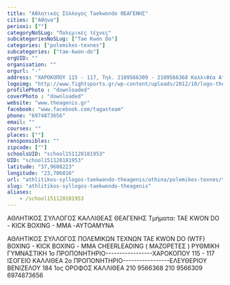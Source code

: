 ```yaml
---
title: "Αθλητικός Σύλλογος Taekwondo ΘΕΑΓΕΝΗΣ"
cities: ["Αθήνα"]
perioxi: [""]
categoryNoSLug: "Πολεμικές τέχνες"
subcategoriesNoSLug: ["Tae Kwon Do"]
categories: ["polemikes-texnes"]
subcategories: ["tae-kwon-do"]
orgUID: ""
organisation: ""
orgurl: "-"
address: "ΧΑΡΟΚΟΠΟΥ 115 - 117, Τηλ. 2109566309 - 2109566368 Καλλιθέα Αττικής Τ.Κ. 17676"
logoimg: "http://www.fightsports.gr/wp-content/uploads/2012/10/logo-theagenis.jpg"
profilePhoto : "downloaded"
coverPhoto : "downloaded"
website: "www.theagenis.gr"
facebook: "www.facebook.com/tagasteam"
phone: "6974873656"
email: ""
courses: ""
places: [""]
rensponsibles: ""
zipcode: [""]
schoolsUID: "school151120181953"
UID: "school151120181953"
latitude: "37,9608223"
longitude: "23,706816"
url: "athlitikos-syllogos-taekwondo-theagenis/athina/polemikes-texnes/tae-kwon-do"
slug: "athlitikos-syllogos-taekwondo-theagenis"
aliases:
    - /school151120181953
---
```



ΑΘΛΗΤΙΚΟΣ ΣΥΛΛΟΓΟΣ ΚΑΛΛΙΘΕΑΣ ΘΕΑΓΕΝΗΣ Τμήματα: TAE KWON DO - KICK BOXING - MMA -ΑΥΤΟΑΜΥΝΑ

ΑΘΛΗΤΙΚΟΣ ΣΥΛΛΟΓΟΣ ΠΟΛΕΜΙΚΩΝ ΤΕΧΝΩΝ TAE KWON DO (WTF) BOXING - KICK BOXING - ΜΜΑ CHEERLEADING ( ΜΑΖΟΡΕΤΕΣ ) ΡΥΘΜΙΚΗ ΓΥΜΝΑΣΤΙΚΗ 1ο ΠΡΟΠΟΝΗΤΗΡΙΟ-----------------ΧΑΡΟΚΟΠΟΥ 115 - 117 ΙΣΟΓΕΙΟ ΚΑΛΛΙΘΕΑ 2ο ΠΡΟΠΟΝΗΤΗΡΙΟ-----------------ΕΛΕΥΘΕΡΙΟΥ ΒΕΝΙΖΕΛΟΥ 184 1ος ΟΡΟΦΟΣ ΚΑΛΛΙΘΕΑ 210 9566368 210 9566309 6974873656
